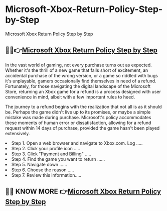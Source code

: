 # Microsoft-Xbox-Return-Policy-Step-by-Step
Microsoft Xbox Return Policy Step by Step
<h2>🔴✅👉<a href="https://refundandreturn.com/xbox-return-policy-nz/">Microsoft Xbox Return Policy Step by Step</a></h2>
<p>In the vast world of gaming, not every purchase turns out as expected. Whether it's the thrill of a new game that falls short of excitement, an accidental purchase of the wrong version, or a game so riddled with bugs it's unplayable, gamers occasionally find themselves in need of a refund. Fortunately, for those navigating the digital landscape of the Microsoft Store, returning an Xbox game for a refund is a process designed with user convenience in mind, albeit with a few important rules to heed.</p>

<p>The journey to a refund begins with the realization that not all is as it should be. Perhaps the game didn't live up to its promises, or maybe a simple mistake was made during purchase. Microsoft's policy accommodates these moments of human error or dissatisfaction, allowing for a refund request within 14 days of purchase, provided the game hasn't been played extensively.</p>

<li>Step 1. Open a web browser and navigate to Xbox.com. Log .....</li>

<li>Step 2. Click your profile icon .....</li>

<li>Step 3. Click "Payment and Billing" .....</li>

<li>Step 4. Find the game you want to return ......</li>

<li>Step 5. Navigate down ......</li>

<li>Step 6. Choose the reason .....</li>

<li>Step 7. Review this information.....</li>
<h2>🔴✅ KNOW MORE 👉<a href="https://refundandreturn.com/xbox-return-policy-nz/">Microsoft Xbox Return Policy Step by Step</a></h2>
